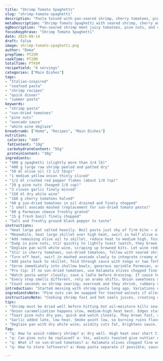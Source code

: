 ```yaml
---
title: "Shrimp Tomato Spaghetti"
slug: "shrimp-tomato-spaghetti"
description: "Pasta tossed with pan-seared shrimp, cherry tomatoes, pine nuts, garlic and savory sun-dried tomatoes. A splash of dry white wine hits the skillet to deglaze and unite flavors. Finished with fresh basil and freshly grated Parmesan to add salty richness and herbaceous brightness. Slightly modified quantities for a looser sauce, swapping sun-dried tomato pesto for creamy avocado for a fresh twist. No eggs, nuts limited to pine nuts only. A quick, vibrant seafood pasta with sharp acidity balancing the oily elements."
metaDescription: "Shrimp Tomato Spaghetti with seared shrimp, cherry and sun-dried tomatoes, creamy mashed avocado, pine nuts, basil, and Parmesan. Bold Italian-inspired seafood pasta."
ogDescription: "Pan-seared shrimp meet juicy tomatoes, pine nuts, and creamy avocado in this vibrant Italian-inspired spaghetti. Fresh basil and Parmesan finish it right."
focusKeyphrase: "Shrimp Tomato Spaghetti"
date: 2025-08-14
draft: false
image: shrimp-tomato-spaghetti.png
author: "Emma"
prepTime: PT25M
cookTime: PT20M
totalTime: PT45M
recipeYield: "4 servings"
categories: ["Main Dishes"]
tags:
- "Italian-inspired"
- "seafood pasta"
- "shrimp recipes"
- "quick dinner"
- "summer pasta"
keywords:
- "shrimp pasta"
- "sun-dried tomatoes"
- "pine nuts"
- "avocado sauce"
- "white wine deglaze"
breadcrumb: ["Home", "Recipes", "Main Dishes"]
nutrition: 
 calories: "480"
 fatContent: "18g"
 carbohydrateContent: "55g"
 proteinContent: "30g"
ingredients:
- "400 g spaghetti (slightly more than 3/4 lb)"
- "400 g large raw shrimp peeled and patted dry"
- "50 ml olive oil (3 1/2 tbsp)"
- "1 medium yellow onion thinly sliced"
- "1/2 ml crushed red pepper flakes (about 1/8 tsp)"
- "20 g pine nuts (heaped 1/8 cup)"
- "3 cloves garlic finely minced"
- "150 ml dry white wine"
- "160 g cherry tomatoes halved"
- "60 g sun-dried tomatoes in oil drained and finely chopped"
- "1 small avocado mashed (replacement for sun-dried tomato pesto)"
- "80 g Parmesan cheese freshly grated"
- "15 g fresh basil finely chopped"
- "Salt and freshly ground black pepper to taste"
instructions:
- "Heat large pot salted heavily. Boil pasta just shy of firm bite – al dente. Drain well, toss with a drizzle olive oil to prevent sticking, toss and cover."
- "Meanwhile, heat large skillet over high heat, swirl in half olive oil. When shimmering, drop shrimp flat, sear 1 1/2 minutes each side until pink edges curled and opaque center. Remove shrimp promptly to plate, season lightly with salt and pepper."
- "Add remaining olive oil to skillet, reduce heat to medium high. Toss in sliced onion with crushed red pepper. Sauté until translucent, edges begin to caramelize — smell should shift from sharp to sweet, 4-5 minutes."
- "Dump in pine nuts, stir quickly to lightly toast (watch, they brown fast). Throw in garlic – cook 30 seconds or until fragrant but not browned."
- "Deglaze pan with white wine, scraping up browned bits. Let wine reduce, fizzing shrink, about 3 minutes."
- "Stir in cherry tomatoes, sun-dried tomatoes, follow with seared shrimp. Simmer gently, just long enough for tomato skins to loosen, 2 minutes."
- "Turn off heat, swirl in mashed avocado slowly to integrate creamy element. Season the sauce again now, salt and pepper to sharpen flavors."
- "Add pasta back to skillet, fold through sauce with tongs or two forks. Warm pasta until hot through, glossy coating all strands. Taste; add more salt or some red pepper if needed. Avoid overcooking pasta in sauce here — keep al dente."
- "Serve immediately into shallow bowls, generous sprinkle Parmesan, scatter basil leaves on top for color and punch."
- "Pro tip: If no sun-dried tomatoes, use Kalamata olives chopped fine. Shake pine nuts in dry pan ahead to quick-toast, brings flavor alive. If shrimp are wild and tough, add a squeeze lemon at end to brighten."
- "Watch pasta water closely; save a ladle before draining. If sauce too thick, splash reserved pasta water for silkiness. Avoid drowning dish. The garlic must never burn; burnt bitter garlic kills everything good."
- "Every step smells different, rely on aroma shifts. Onion sweetness melts into wine acidity; shrimp pop up juicy pink."
- "Count seconds on shrimp searing; overcook and they shrink, rubbery disaster. Precision here saves texture."
introduction: "Started messing with shrimp pasta long ago. Variations endless but found a rhythm. Pork fat or butter? Nope, olive oil keeps it clean and bright. Mashing avocado in place of some oily sun-dried tomato paste adds cream without heaviness, less sharp than pure pesto. Shrimp need drying well before hitting hot pan – moisture kills sear, dangers of steaming start here. Got tired of rubbery bites so timing got tweaked. Onions caramelized just right— not raw, not burnt— give deep savory notes with heat from pepper flakes. White wine to deglaze, highlights the fond stuck to pan bottom, bitter burnt bits avoided. Tossing pasta underdone ensures it finishes cooking mixed with sauce, not mushy mess. Finished with fresh basil and sharp Parmesan. Simple swaps can shift dish from heavy to bright, something I always chase."
ingredientsNote: "Pine nuts can be swapped for toasted walnuts if allergy or budget constraints hit; walnuts give nuttier earthiness but toast carefully or burn. Fresh basil preferably; if unavailable, flat-leaf parsley works but flavor differs drastically. Using avocado here replaces complex tomato pesto for cream and freshness—diet-friendly, lighter mouthfeel, good for summer versions. Sun-dried tomatoes packed in oil add richness and tang, dried alone need rehydration in warm water or wine. Garlic amount adjustable; more garlic increases pungency but watch burning point. White wine dry, semi-dry no sugar; vermouth or sake milder substitutes if unavailable. Use fresh shrimp for best texture, frozen can be fine if fully thawed and dried. Olive oil quantity can vary; aim for enough to slick shrimp and build flavor base but avoid oily final product."
instructionsNote: "Cooking shrimp fast and hot seals juices, creating crust and flavor. Pat your shrimp dry thoroughly; dampness is enemy to sear. Onion caramelization needs patient stir and moderate heat, watch edges for even color — no black spots. Pine nuts toasted till golden release sweet aroma, a signal not to step away or you'll get bitterness. Garlic introduced late prevents burning but lets flavor bloom in fat. Deglazing with wine brightens stuck pan bits, cut acidity balances tomato sweetness. Simmer tomatoes and shrimp briefly to meld without breaking down tomatoes to mush. Adding pasta into sauce at end finishes cooking and integrates starch for sauce slickness. Toss gently with tongs; rough stirring breaks pasta. Check seasoning last minute, acid or salt often needed to bring harmony. Garnish adds fresh herbal punch and sharp cheese hits salty umami spot. Use reserved pasta water if needed to loosen sauce; adds cohesion without adding fat. Timing slight adjustments by watching color, smell, feel over guesswork is key."
tips:
- "Shrimp must be dried well before hitting hot oil—moisture kills sear and leads to steaming. Pat thoroughly with paper towels; look for dry surface. High heat, quick sear; watch color shift from translucent to pink. Count seconds carefully to avoid rubbery texture. Timing saves all."
- "Onion caramelization happens slow, medium-high heat best. Edges start to brown, aroma changes from sharp to sweet. Keep stirring, no blackened spots. That smell tells you sugars are developing, adds depth without bitter tones. Never rush this step."
- "Toast pine nuts dry pan, quick and watch closely. They brown fast, a golden surface releases nutty aroma. Step away too soon and bitter burnt flavor wrecks the dish. Make small batches. If allergic or budget tight, walnuts toasted low temp work but flavor shifts earthier, a different note entirely."
- "Garlic added late, low heat. Smoke point low, so burning ruins flavor, turns bitter. Cook until fragrant only. Use finely minced garlic so it releases flavor immediately without long cooking. Onions and pine nuts provide foundation, garlic blossoms last minute in oil, no overcook."
- "Deglaze pan with dry white wine; acidity cuts fat, brightens sauce. Pour in and scrape up fond gently. Watch wine bubble and reduce until faint fizz stops, roughly three minutes. Adds sharp brightness to softened onions and toasted nuts. Sub scallion or vermouth if no wine; sake milder but less acid punch."
faq:
- "q: How to avoid rubbery shrimp? a: Dry well. High heat sear short time each side. Count seconds; overcook they shrink rubbery. Remove at pink edges curled opaque center. No steam, only sear."
- "q: Can pine nuts be replaced? a: Yes, walnuts toasted give nuttier earthier flavor but toast slower or burn. Almonds less oily but less crumbly texture. Risk burnt bitterness steps up with other nuts. Toast carefully, smell your pan often."
- "q: What if no sun-dried tomatoes? a: Kalamata olives chopped fine work. They add sharp salty tang. Alternatively, dried tomatoes soaked in warm water or wine rehydrate but lose oil richness. Adjust salt after tasting, olives saltier usual."
- "q: How to store leftovers? a: Keep pasta separate if possible; sauce thickens in fridge. Reheat gently with splash pasta water to loosen. Store airtight; shrimp best eaten same day but ok next day cold in fridge. Avoid microwaving on high or shrimp toughens."

---
```

